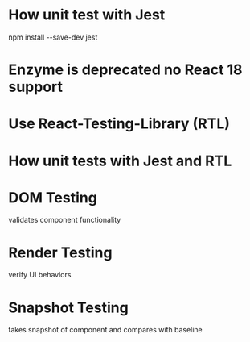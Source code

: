 # How unit test with Jest
npm install --save-dev jest

# Enzyme is deprecated no React 18 support
# Use React-Testing-Library (RTL)

# How unit tests with Jest and RTL


# DOM Testing
validates component functionality

# Render Testing
verify UI behaviors

# Snapshot Testing
takes snapshot of component and compares with baseline